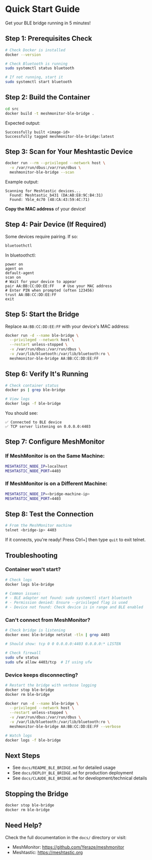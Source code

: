 # Quick Start Guide

Get your BLE bridge running in 5 minutes!

## Step 1: Prerequisites Check

```bash
# Check Docker is installed
docker --version

# Check Bluetooth is running
sudo systemctl status bluetooth

# If not running, start it
sudo systemctl start bluetooth
```

## Step 2: Build the Container

```bash
cd src
docker build -t meshmonitor-ble-bridge .
```

Expected output:
```
Successfully built <image-id>
Successfully tagged meshmonitor-ble-bridge:latest
```

## Step 3: Scan for Your Meshtastic Device

```bash
docker run --rm --privileged --network host \
  -v /var/run/dbus:/var/run/dbus \
  meshmonitor-ble-bridge --scan
```

Example output:
```
Scanning for Meshtastic devices...
  Found: Meshtastic_b431 (DA:AB:E8:9C:B4:31)
  Found: Yble_4c70 (48:CA:43:59:4C:71)
```

**Copy the MAC address** of your device!

## Step 4: Pair Device (If Required)

Some devices require pairing. If so:

```bash
bluetoothctl
```

In bluetoothctl:
```
power on
agent on
default-agent
scan on
# Wait for your device to appear
pair AA:BB:CC:DD:EE:FF    # Use your MAC address
# Enter PIN when prompted (often 123456)
trust AA:BB:CC:DD:EE:FF
exit
```

## Step 5: Start the Bridge

Replace `AA:BB:CC:DD:EE:FF` with your device's MAC address:

```bash
docker run -d --name ble-bridge \
  --privileged --network host \
  --restart unless-stopped \
  -v /var/run/dbus:/var/run/dbus \
  -v /var/lib/bluetooth:/var/lib/bluetooth:ro \
  meshmonitor-ble-bridge AA:BB:CC:DD:EE:FF
```

## Step 6: Verify It's Running

```bash
# Check container status
docker ps | grep ble-bridge

# View logs
docker logs -f ble-bridge
```

You should see:
```
✅ Connected to BLE device
✅ TCP server listening on 0.0.0.0:4403
```

## Step 7: Configure MeshMonitor

### If MeshMonitor is on the Same Machine:
```bash
MESHTASTIC_NODE_IP=localhost
MESHTASTIC_NODE_PORT=4403
```

### If MeshMonitor is on a Different Machine:
```bash
MESHTASTIC_NODE_IP=<bridge-machine-ip>
MESHTASTIC_NODE_PORT=4403
```

## Step 8: Test the Connection

```bash
# From the MeshMonitor machine
telnet <bridge-ip> 4403
```

If it connects, you're ready! Press Ctrl+] then type `quit` to exit telnet.

## Troubleshooting

### Container won't start?
```bash
# Check logs
docker logs ble-bridge

# Common issues:
# - BLE adapter not found: sudo systemctl start bluetooth
# - Permission denied: Ensure --privileged flag is used
# - Device not found: Check device is in range and BLE enabled
```

### Can't connect from MeshMonitor?
```bash
# Check bridge is listening
docker exec ble-bridge netstat -tln | grep 4403

# Should show: tcp 0 0 0.0.0.0:4403 0.0.0.0:* LISTEN

# Check firewall
sudo ufw status
sudo ufw allow 4403/tcp  # If using ufw
```

### Device keeps disconnecting?
```bash
# Restart the bridge with verbose logging
docker stop ble-bridge
docker rm ble-bridge

docker run -d --name ble-bridge \
  --privileged --network host \
  --restart unless-stopped \
  -v /var/run/dbus:/var/run/dbus \
  -v /var/lib/bluetooth:/var/lib/bluetooth:ro \
  meshmonitor-ble-bridge AA:BB:CC:DD:EE:FF --verbose

# Watch logs
docker logs -f ble-bridge
```

## Next Steps

- See `docs/README_BLE_BRIDGE.md` for detailed usage
- See `docs/DEPLOY_BLE_BRIDGE.md` for production deployment
- See `docs/CLAUDE_BLE_BRIDGE.md` for development/technical details

## Stopping the Bridge

```bash
docker stop ble-bridge
docker rm ble-bridge
```

## Need Help?

Check the full documentation in the `docs/` directory or visit:
- MeshMonitor: https://github.com/Yeraze/meshmonitor
- Meshtastic: https://meshtastic.org
